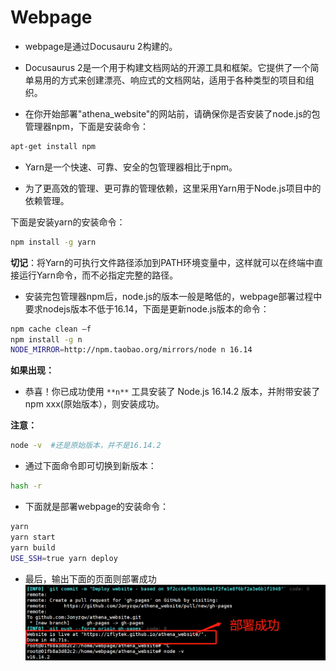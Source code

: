# Webpage

- webpage是通过Docusauru 2构建的。

- Docusaurus 2是一个用于构建文档网站的开源工具和框架。它提供了一个简单易用的方式来创建漂亮、响应式的文档网站，适用于各种类型的项目和组织。

- 在你开始部署"athena_website"的网站前，请确保你是否安装了node.js的包管理器npm，下面是安装命令：

```bash
apt-get install npm
```

- Yarn是一个快速、可靠、安全的包管理器相比于npm。

- 为了更高效的管理、更可靠的管理依赖，这里采用Yarn用于Node.js项目中的依赖管理。

下面是安装yarn的安装命令：

```bash
npm install -g yarn
```

**切记**：将Yarn的可执行文件路径添加到PATH环境变量中，这样就可以在终端中直接运行Yarn命令，而不必指定完整的路径。

- 安装完包管理器npm后，node.js的版本一般是略低的，webpage部署过程中要求nodejs版本不低于16.14，下面是更新node.js版本的命令：

```bash
npm cache clean –f
npm install -g n
NODE_MIRROR=http://npm.taobao.org/mirrors/node n 16.14
```

**如果出现：**

- 恭喜！你已成功使用 `**n**` 工具安装了 Node.js 16.14.2 版本，并附带安装了 npm xxx(原始版本），则安装成功。

**注意：**

```bash
node -v  #还是原始版本，并不是16.14.2
```

- 通过下面命令即可切换到新版本：

```bash
hash -r
```

- 下面就是部署webpage的安装命令：

```bash
yarn
yarn start
yarn build
USE_SSH=true yarn deploy
```

- 最后，输出下面的页面则部署成功
![Image text](https://github.com/Jonyzqw/athena_website/blob/master/figure/webpage.png)

